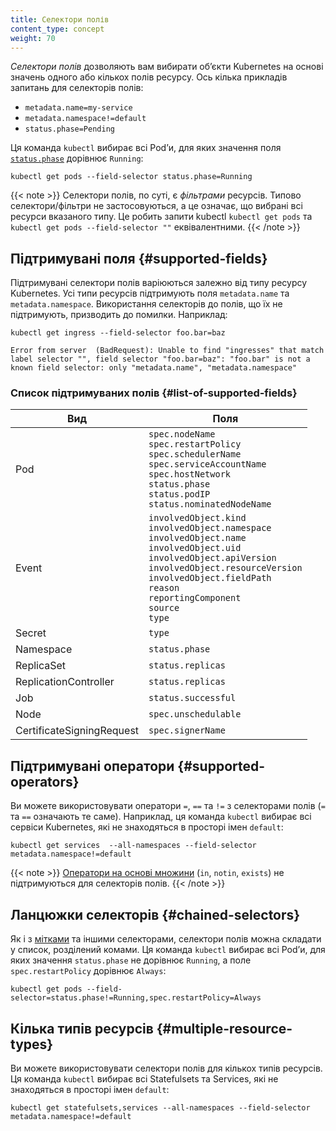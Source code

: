 ```yaml
---
title: Селектори полів
content_type: concept
weight: 70
---
```


_Селектори полів_ дозволяють вам вибирати обʼєкти Kubernetes на основі значень одного або кількох полів ресурсу. Ось кілька прикладів запитань для селекторів полів:

* `metadata.name=my-service`
* `metadata.namespace!=default`
* `status.phase=Pending`

Ця команда `kubectl` вибирає всі Podʼи, для яких значення поля [`status.phase`](/docs/concepts/workloads/pods/pod-lifecycle/#pod-phase) дорівнює `Running`:

```shell
kubectl get pods --field-selector status.phase=Running
```

{{< note >}}
Селектори полів, по суті, є _фільтрами_ ресурсів. Типово селектори/фільтри не застосовуються, а це означає, що вибрані всі ресурси вказаного типу. Це робить запити kubectl `kubectl get pods` та `kubectl get pods --field-selector ""` еквівалентними.
{{< /note >}}

## Підтримувані поля {#supported-fields}

Підтримувані селектори полів варіюються залежно від типу ресурсу Kubernetes. Усі типи ресурсів підтримують поля `metadata.name` та `metadata.namespace`. Використання селекторів до полів, що їх не підтримують, призводить до помилки. Наприклад:

```shell
kubectl get ingress --field-selector foo.bar=baz
```

```none
Error from server  (BadRequest): Unable to find "ingresses" that match label selector "", field selector "foo.bar=baz": "foo.bar" is not a known field selector: only "metadata.name", "metadata.namespace"
```

### Список підтримуваних полів {#list-of-supported-fields}

| Вид                       | Поля                                                                                                                                                                                                                                                           |
| ------------------------- | --------------------------------------------------------------------------------------------------------------------------------------------------------------------------------------------------------------------------------------------------------------- |
| Pod                       | `spec.nodeName`<br>`spec.restartPolicy`<br>`spec.schedulerName`<br>`spec.serviceAccountName`<br>`spec.hostNetwork`<br>`status.phase`<br>`status.podIP`<br>`status.nominatedNodeName`                                                                            |
| Event                     | `involvedObject.kind`<br>`involvedObject.namespace`<br>`involvedObject.name`<br>`involvedObject.uid`<br>`involvedObject.apiVersion`<br>`involvedObject.resourceVersion`<br>`involvedObject.fieldPath`<br>`reason`<br>`reportingComponent`<br>`source`<br>`type` |
| Secret                    | `type`                                                                                                                                                                                                                                                          |
| Namespace                 | `status.phase`                                                                                                                                                                                                                                                  |
| ReplicaSet                | `status.replicas`                                                                                                                                                                                                                                               |
| ReplicationController     | `status.replicas`                                                                                                                                                                                                                                               |
| Job                       | `status.successful`                                                                                                                                                                                                                                             |
| Node                      | `spec.unschedulable`                                                                                                                                                                                                                                            |
| CertificateSigningRequest | `spec.signerName`                                                                                                                                                                                                                                               |

## Підтримувані оператори {#supported-operators}

Ви можете використовувати оператори `=`, `==` та `!=` з селекторами полів (`=` та `==` означають те саме). Наприклад, ця команда `kubectl` вибирає всі сервіси Kubernetes, які не знаходяться в просторі імен `default`:

```shell
kubectl get services  --all-namespaces --field-selector metadata.namespace!=default
```

{{< note >}}
[Оператори на основі множини](/docs/concepts/overview/working-with-objects/labels/#set-based-requirement)
(`in`, `notin`, `exists`) не підтримуються для селекторів полів.
{{< /note >}}

## Ланцюжки селекторів {#chained-selectors}

Як і з [мітками](/docs/concepts/overview/working-with-objects/labels) та іншими селекторами, селектори полів можна складати у список, розділений комами. Ця команда `kubectl` вибирає всі Podʼи, для яких значення `status.phase` не дорівнює `Running`, а поле `spec.restartPolicy` дорівнює `Always`:

```shell
kubectl get pods --field-selector=status.phase!=Running,spec.restartPolicy=Always
```

## Кілька типів ресурсів {#multiple-resource-types}

Ви можете використовувати селектори полів для кількох типів ресурсів. Ця команда `kubectl` вибирає всі Statefulsets та Services, які не знаходяться в просторі імен `default`:

```shell
kubectl get statefulsets,services --all-namespaces --field-selector metadata.namespace!=default
```
